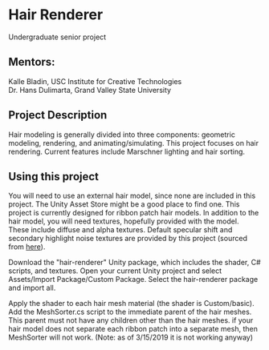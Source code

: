 # Hair Renderer
Undergraduate senior project

## Mentors:
Kalle Bladin, USC Institute for Creative Technologies  
Dr. Hans Dulimarta, Grand Valley State University

## Project Description  
Hair modeling is generally divided into three components: geometric modeling, rendering, and animating/simulating.  This project focuses on hair rendering.  Current features include Marschner lighting and hair sorting.

## Using this project  
You will need to use an external hair model, since none are included in this project.  The Unity Asset Store might be a good place to find one.  This project is currently designed for ribbon patch hair models.  In addition to the hair model, you will need textures, hopefully provided with the model.  These include diffuse and alpha textures.  Default specular shift and secondary highlight noise textures are provided by this project (sourced from [here](http://web.engr.oregonstate.edu/~mjb/cs519/Projects/Papers/HairRendering.pdf "SIGGRAPH slides")).

Download the "hair-renderer" Unity package, which includes the shader, C# scripts, and textures.  Open your current Unity project and select Assets/Import Package/Custom Package.  Select the hair-renderer package and import all.

Apply the shader to each hair mesh material (the shader is Custom/basic).  Add the MeshSorter.cs script to the immediate parent of the hair meshes.  This parent must not have any children other than the hair meshes.  if your hair model does not separate each ribbon patch into a separate mesh, then MeshSorter will not work.  (Note: as of 3/15/2019 it is not working anyway)

